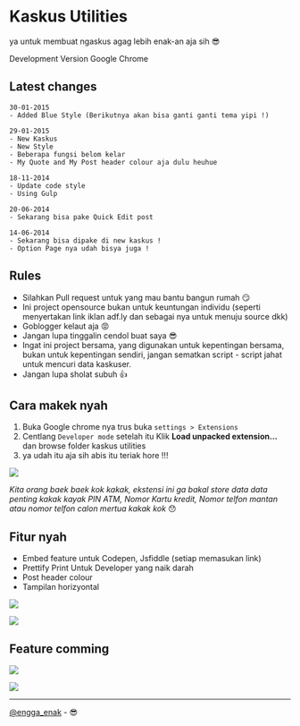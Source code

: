 # Kaskus Utilities

ya untuk membuat ngaskus agag lebih enak-an aja sih :sunglasses:

Development Version Google Chrome

## Latest changes
	
	30-01-2015
	- Added Blue Style (Berikutnya akan bisa ganti ganti tema yipi !)

	29-01-2015
	- New Kaskus
	- New Style
	- Beberapa fungsi belom kelar
	- My Quote and My Post header colour aja dulu heuhue
	
	18-11-2014
	- Update code style
	- Using Gulp

	20-06-2014
	- Sekarang bisa pake Quick Edit post

	14-06-2014
	- Sekarang bisa dipake di new kaskus !
	- Option Page nya udah bisya juga !


## Rules

- Silahkan Pull request untuk yang mau bantu bangun rumah :smirk:
- Ini project opensource bukan untuk keuntungan individu (seperti menyertakan link iklan adf.ly dan sebagai nya untuk menuju source dkk)
- Goblogger kelaut aja :rage:
- Jangan lupa tinggalin cendol buat saya :sunglasses:
- Ingat ini project bersama, yang digunakan untuk kepentingan bersama, bukan untuk kepentingan sendiri, jangan sematkan script - script jahat untuk mencuri data kaskuser.
- Jangan lupa sholat subuh :thumbsup:

## Cara makek nyah

1. Buka Google chrome nya trus buka `settings > Extensions`
2. Centlang `Developer mode` setelah itu Klik **Load unpacked extension...** dan browse folder kaskus utilities
3. ya udah itu aja sih abis itu teriak hore !!!

![](https://raw.githubusercontent.com/pedox/kaskus-utilities/master/img-doc/how.png)

*Kita orang baek baek kok kakak, ekstensi ini ga bakal store data data penting kakak kayak PIN ATM, Nomor Kartu kredit, Nomor telfon mantan atau nomor telfon calon mertua kakak kok* :hushed:

## Fitur nyah

- Embed feature untuk Codepen, Jsfiddle (setiap memasukan link)
- Prettify Print Untuk Developer yang naik darah
- Post header colour
- Tampilan horizyontal

![](https://raw.githubusercontent.com/pedox/kaskus-utilities/master/img-doc/ss-1.png)

![](https://raw.githubusercontent.com/pedox/kaskus-utilities/master/img-doc/ss-2.png)

## Feature comming

![](https://raw.githubusercontent.com/pedox/kaskus-utilities/master/img-doc/ss-3.png)

![](https://raw.githubusercontent.com/pedox/kaskus-utilities/master/img-doc/ss-4.png)

---

[@engga_enak](http://twitter.com/engga_enak) - :sunglasses:
